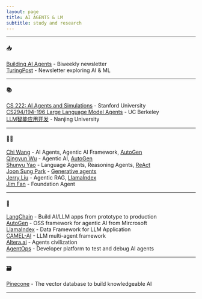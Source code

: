 ```yaml
---
layout: page
title: AI AGENTS & LM
subtitle: study and research
---
```


---

#### 📥

[Building AI Agents](https://www.buildingaiagents.ai/) - Biweekly newsletter  
[TuringPost](https://www.turingpost.com/) - Newsletter exploring AI & ML  

---

#### 📚

[CS 222: AI Agents and Simulations](https://joonspk-research.github.io/cs222-fall24/index.html) - Stanford University  
[CS294/194-196 Large Language Model Agents](https://llmagents-learning.org/f24) - UC Berkeley  
[LLM智能应用开发](https://space.bilibili.com/390606417/channel/collectiondetail?sid=3771310) - Nanjing University  

---

#### 🧑‍💻

[Chi Wang](https://x.com/chi_wang_) - AI Agents, Agentic AI Framework, [AutoGen](https://microsoft.github.io/autogen/)  
[Qingyun Wu](https://qingyun-wu.github.io/) - Agentic AI, [AutoGen](https://microsoft.github.io/autogen/)  
[Shunyu Yao](https://ysymyth.github.io/) - Language Agents, Reasoning Agents, [ReAct](https://react-lm.github.io/)  
[Joon Sung Park](https://www.joonsungpark.com/) - [Generative agents](https://arxiv.org/abs/2304.03442)  
[Jerry Liu](https://x.com/jerryjliu0) - Agentic RAG, [LlamaIndex](https://www.llamaindex.ai/)    
[Jim Fan](https://jimfan.me/) - Foundation Agent  

---

#### 🚢

[LangChain](https://www.langchain.com/) - Build AI/LLM apps from prototype to production  
[AutoGen](https://microsoft.github.io/autogen/) - OSS framework for agentic AI from Mircrosoft  
[LlamaIndex](https://www.llamaindex.ai/) - Data Framework for LLM Application  
[CAMEL-AI](https://www.camel-ai.org/) - LLM multi-agent framework  
[Altera.ai](https://altera.al/) - Agents civilization  
[AgentOps](https://www.agentops.ai/) - Developer platform to test and debug AI agents  

---

#### 🗃️

[Pinecone](https://www.pinecone.io/) - The vector database to build knowledgeable AI  

---
